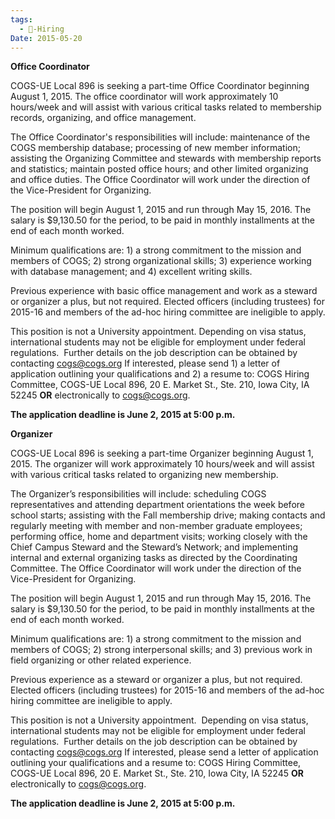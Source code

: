 ```yaml
---
tags:
  - 💼-Hiring
Date: 2015-05-20
---
```

**Office Coordinator**

COGS-UE Local 896 is seeking a part-time Office Coordinator beginning August 1, 2015. The office coordinator will work approximately 10 hours/week and will assist with various critical tasks related to membership records, organizing, and office management.

The Office Coordinator's responsibilities will include: maintenance of the COGS membership database; processing of new member information; assisting the Organizing Committee and stewards with membership reports and statistics; maintain posted office hours; and other limited organizing and office duties. The Office Coordinator will work under the direction of the Vice-President for Organizing.

The position will begin August 1, 2015 and run through May 15, 2016. The salary is $9,130.50 for the period, to be paid in monthly installments at the end of each month worked.

Minimum qualifications are: 1) a strong commitment to the mission and members of COGS; 2) strong organizational skills; 3) experience working with database management; and 4) excellent writing skills.

Previous experience with basic office management and work as a steward or organizer a plus, but not required. Elected officers (including trustees) for 2015-16 and members of the ad-hoc hiring committee are ineligible to apply.

This position is not a University appointment. Depending on visa status, international students may not be eligible for employment under federal regulations.  Further details on the job description can be obtained by contacting [cogs@cogs.org](mailto:cogs@cogs.org) If interested, please send 1) a letter of application outlining your qualifications and 2) a resume to: COGS Hiring Committee, COGS-UE Local 896, 20 E. Market St., Ste. 210, Iowa City, IA 52245 **OR** electronically to cogs@cogs.org.

**The application deadline is June 2, 2015 at 5:00 p.m.**

**Organizer**

COGS-UE Local 896 is seeking a part-time Organizer beginning August 1, 2015. The organizer will work approximately 10 hours/week and will assist with various critical tasks related to organizing new membership.

The Organizer’s responsibilities will include: scheduling COGS representatives and attending department orientations the week before school starts; assisting with the Fall membership drive; making contacts and regularly meeting with member and non-member graduate employees; performing office, home and department visits; working closely with the Chief Campus Steward and the Steward’s Network; and implementing internal and external organizing tasks as directed by the Coordinating Committee. The Office Coordinator will work under the direction of the Vice-President for Organizing.

The position will begin August 1, 2015 and run through May 15, 2016. The salary is $9,130.50 for the period, to be paid in monthly installments at the end of each month worked.

Minimum qualifications are: 1) a strong commitment to the mission and members of COGS; 2) strong interpersonal skills; and 3) previous work in field organizing or other related experience.

Previous experience as a steward or organizer a plus, but not required. Elected officers (including trustees) for 2015-16 and members of the ad-hoc hiring committee are ineligible to apply.

This position is not a University appointment.  Depending on visa status, international students may not be eligible for employment under federal regulations.  Further details on the job description can be obtained by contacting [cogs@cogs.org](mailto:cogs@cogs.org) If interested, please send a letter of application outlining your qualifications and a resume to: COGS Hiring Committee, COGS-UE Local 896, 20 E. Market St., Ste. 210, Iowa City, IA 52245 **OR** electronically to cogs@cogs.org.

**The application deadline is June 2, 2015 at 5:00 p.m.**